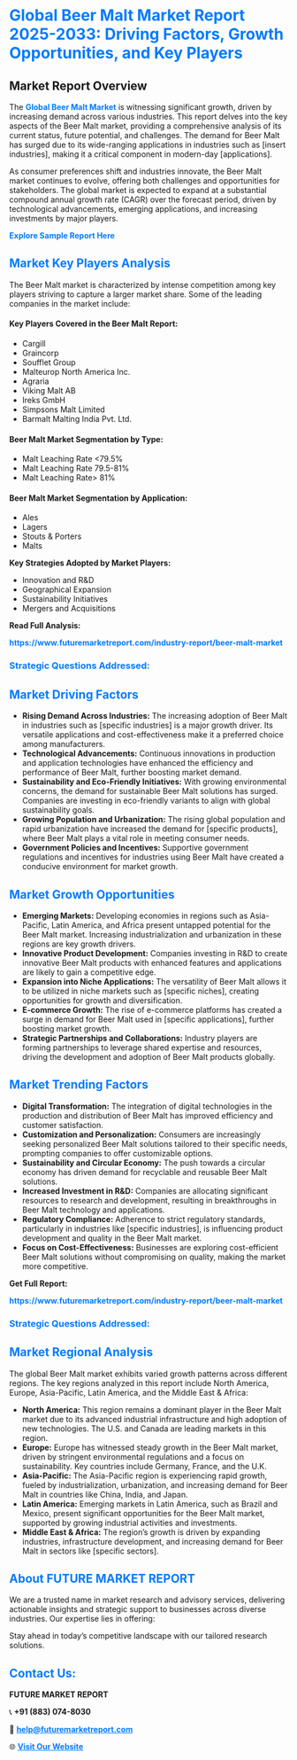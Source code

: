<h1 style="color: #007BFF;">Global Beer Malt Market Report 2025-2033: Driving Factors, Growth Opportunities, and Key Players</h1>

<section id="overview">
<h2>Market Report Overview</h2>
<p>The <a href="https://www.futuremarketreport.com/industry-report/beer-malt-market" style="color: #007BFF; text-decoration: none;"><strong>Global Beer Malt Market</strong></a> is witnessing significant growth, driven by increasing demand across various industries. This report delves into the key aspects of the Beer Malt market, providing a comprehensive analysis of its current status, future potential, and challenges. The demand for Beer Malt has surged due to its wide-ranging applications in industries such as [insert industries], making it a critical component in modern-day [applications].</p>
<p>As consumer preferences shift and industries innovate, the Beer Malt market continues to evolve, offering both challenges and opportunities for stakeholders. The global market is expected to expand at a substantial compound annual growth rate (CAGR) over the forecast period, driven by technological advancements, emerging applications, and increasing investments by major players.</p>
</section>

<section id="overview">
<p><a href="https://www.futuremarketreport.com/request-sample/reportId=40406" style="color: #007BFF; text-decoration: none;"><strong>Explore Sample Report Here</strong></a></p>
</section>

<section id="key-players">
<h2 style="color: #007BFF;">Market Key Players Analysis</h2>
<p>The Beer Malt market is characterized by intense competition among key players striving to capture a larger market share. Some of the leading companies in the market include:</p>
<h4>Key Players Covered in the Beer Malt Report:</h4>
<ul><li>Cargill</li><li>Graincorp</li><li>Soufflet Group</li><li>Malteurop North America Inc.</li><li>Agraria</li><li>Viking Malt AB</li><li>Ireks GmbH</li><li>Simpsons Malt Limited</li><li>Barmalt Malting India Pvt. Ltd.</li></ul>
<h4>Beer Malt Market Segmentation by Type:</h4>
<ul><li>Malt Leaching Rate &lt;79.5%</li><li>Malt Leaching Rate 79.5-81%</li><li>Malt Leaching Rate&gt; 81%</li></ul>

<h4>Beer Malt Market Segmentation by Application:</h4>
<ul><li>Ales</li><li>Lagers</li><li>Stouts &amp; Porters</li><li>Malts</li></ul>
<p><strong>Key Strategies Adopted by Market Players:</strong></p>
<ul>
<li>Innovation and R&D</li>
<li>Geographical Expansion</li>
<li>Sustainability Initiatives</li>
<li>Mergers and Acquisitions</li>
</ul>
</section>

<section>
<p><strong>Read Full Analysis: </strong></p><a href="https://www.futuremarketreport.com/industry-report/beer-malt-market" style="color: #007BFF; text-decoration: none;"><strong>https://www.futuremarketreport.com/industry-report/beer-malt-market</strong></a>
<h3 style="color: #007BFF;">Strategic Questions Addressed:</h3>
</section>

<section id="driving-factors">
<h2 style="color: #007BFF;">Market Driving Factors</h2>
<ul>
<li><strong>Rising Demand Across Industries:</strong> The increasing adoption of Beer Malt in industries such as [specific industries] is a major growth driver. Its versatile applications and cost-effectiveness make it a preferred choice among manufacturers.</li>
<li><strong>Technological Advancements:</strong> Continuous innovations in production and application technologies have enhanced the efficiency and performance of Beer Malt, further boosting market demand.</li>
<li><strong>Sustainability and Eco-Friendly Initiatives:</strong> With growing environmental concerns, the demand for sustainable Beer Malt solutions has surged. Companies are investing in eco-friendly variants to align with global sustainability goals.</li>
<li><strong>Growing Population and Urbanization:</strong> The rising global population and rapid urbanization have increased the demand for [specific products], where Beer Malt plays a vital role in meeting consumer needs.</li>
<li><strong>Government Policies and Incentives:</strong> Supportive government regulations and incentives for industries using Beer Malt have created a conducive environment for market growth.</li>
</ul>
</section>

<section id="growth-opportunities">
<h2 style="color: #007BFF;">Market Growth Opportunities</h2>
<ul>
<li><strong>Emerging Markets:</strong> Developing economies in regions such as Asia-Pacific, Latin America, and Africa present untapped potential for the Beer Malt market. Increasing industrialization and urbanization in these regions are key growth drivers.</li>
<li><strong>Innovative Product Development:</strong> Companies investing in R&D to create innovative Beer Malt products with enhanced features and applications are likely to gain a competitive edge.</li>
<li><strong>Expansion into Niche Applications:</strong> The versatility of Beer Malt allows it to be utilized in niche markets such as [specific niches], creating opportunities for growth and diversification.</li>
<li><strong>E-commerce Growth:</strong> The rise of e-commerce platforms has created a surge in demand for Beer Malt used in [specific applications], further boosting market growth.</li>
<li><strong>Strategic Partnerships and Collaborations:</strong> Industry players are forming partnerships to leverage shared expertise and resources, driving the development and adoption of Beer Malt products globally.</li>
</ul>
</section>

<section id="trending-factors">
<h2 style="color: #007BFF;">Market Trending Factors</h2>
<ul>
<li><strong>Digital Transformation:</strong> The integration of digital technologies in the production and distribution of Beer Malt has improved efficiency and customer satisfaction.</li>
<li><strong>Customization and Personalization:</strong> Consumers are increasingly seeking personalized Beer Malt solutions tailored to their specific needs, prompting companies to offer customizable options.</li>
<li><strong>Sustainability and Circular Economy:</strong> The push towards a circular economy has driven demand for recyclable and reusable Beer Malt solutions.</li>
<li><strong>Increased Investment in R&D:</strong> Companies are allocating significant resources to research and development, resulting in breakthroughs in Beer Malt technology and applications.</li>
<li><strong>Regulatory Compliance:</strong> Adherence to strict regulatory standards, particularly in industries like [specific industries], is influencing product development and quality in the Beer Malt market.</li>
<li><strong>Focus on Cost-Effectiveness:</strong> Businesses are exploring cost-efficient Beer Malt solutions without compromising on quality, making the market more competitive.</li>
</ul>
</section>

<section>
<p><strong>Get Full Report: </strong></p><a href="https://www.futuremarketreport.com/industry-report/beer-malt-market" style="color: #007BFF; text-decoration: none;"><strong>https://www.futuremarketreport.com/industry-report/beer-malt-market</strong></a>
<h3 style="color: #007BFF;">Strategic Questions Addressed:</h3>
</section>


<section id="regional-analysis">
<h2 style="color: #007BFF;">Market Regional Analysis</h2>
<p>The global Beer Malt market exhibits varied growth patterns across different regions. The key regions analyzed in this report include North America, Europe, Asia-Pacific, Latin America, and the Middle East & Africa:</p>
<ul>
<li><strong>North America:</strong> This region remains a dominant player in the Beer Malt market due to its advanced industrial infrastructure and high adoption of new technologies. The U.S. and Canada are leading markets in this region.</li>
<li><strong>Europe:</strong> Europe has witnessed steady growth in the Beer Malt market, driven by stringent environmental regulations and a focus on sustainability. Key countries include Germany, France, and the U.K.</li>
<li><strong>Asia-Pacific:</strong> The Asia-Pacific region is experiencing rapid growth, fueled by industrialization, urbanization, and increasing demand for Beer Malt in countries like China, India, and Japan.</li>
<li><strong>Latin America:</strong> Emerging markets in Latin America, such as Brazil and Mexico, present significant opportunities for the Beer Malt market, supported by growing industrial activities and investments.</li>
<li><strong>Middle East & Africa:</strong> The region’s growth is driven by expanding industries, infrastructure development, and increasing demand for Beer Malt in sectors like [specific sectors].</li>
</ul>
</section>

<footer>
<h2 style="color: #007BFF;">About FUTURE MARKET REPORT</h2>
<p>We are a trusted name in market research and advisory services, delivering actionable insights and strategic support to businesses across diverse industries. Our expertise lies in offering:</p>

<p>Stay ahead in today’s competitive landscape with our tailored research solutions.</p>

<h2 style="color: #007BFF;">Contact Us:</h2>
<p><strong>FUTURE MARKET REPORT</strong></p>
<p>📞 <strong>+91 (883) 074-8030</strong></p>
<p>📧 <strong><a href="mailto:help@futuremarketreport.com" style="color: #007BFF;">help@futuremarketreport.com</a></strong></p>
<p>🌐 <strong><a href="https://www.futuremarketreport.com/" style="color: #007BFF;">Visit Our Website</a></strong></p>
</footer>